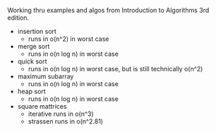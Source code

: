 Working thru examples and algos from Introduction to Algorithms 3rd edition.

- insertion sort
  - runs in o(n^2) in worst case
- merge sort
  - runs in o(n log n) in worst case
- quick sort
  - runs in o(n log n) in worst case, but is still technically o(n^2)
- maximum subarray
  - runs in o(n log n) in worst case
- heap sort 
  - runs in o(n log n) in worst case
- square mattrices
  - iterative runs in o(n^3)
  - strassen runs in o(n^2.81)
  
